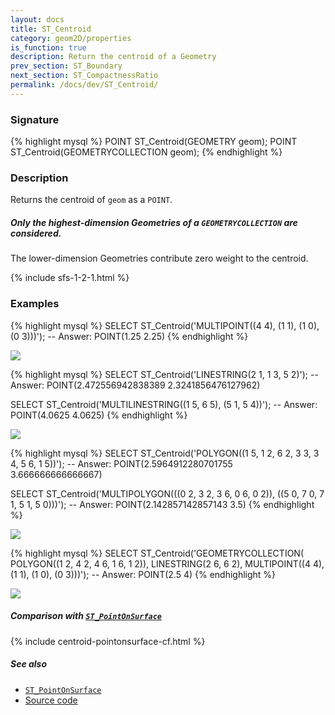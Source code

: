 ```yaml
---
layout: docs
title: ST_Centroid
category: geom2D/properties
is_function: true
description: Return the centroid of a Geometry
prev_section: ST_Boundary
next_section: ST_CompactnessRatio
permalink: /docs/dev/ST_Centroid/
---
```


### Signature

{% highlight mysql %}
POINT ST_Centroid(GEOMETRY geom);
POINT ST_Centroid(GEOMETRYCOLLECTION geom);
{% endhighlight %}

### Description

Returns the centroid of `geom` as a `POINT`.

<div class="note warning">
  <h5>Only the highest-dimension Geometries of a
  <code>GEOMETRYCOLLECTION</code> are considered.</h5>
  <p>The lower-dimension Geometries contribute zero weight to the centroid.</p>
</div>

{% include sfs-1-2-1.html %}

### Examples

{% highlight mysql %}
SELECT ST_Centroid('MULTIPOINT((4 4), (1 1), (1 0), (0 3)))');
-- Answer: POINT(1.25 2.25)
{% endhighlight %}

<img class="displayed" src="../ST_Centroid_1.png"/>

{% highlight mysql %}
SELECT ST_Centroid('LINESTRING(2 1, 1 3, 5 2)');
-- Answer: POINT(2.472556942838389 2.3241856476127962)

SELECT ST_Centroid('MULTILINESTRING((1 5, 6 5), (5 1, 5 4))');
-- Answer: POINT(4.0625 4.0625)
{% endhighlight %}

<img class="displayed" src="../ST_Centroid_2.png"/>

{% highlight mysql %}
SELECT ST_Centroid('POLYGON((1 5, 1 2, 6 2, 3 3, 3 4, 5 6, 1 5))');
-- Answer: POINT(2.5964912280701755 3.666666666666667)

SELECT ST_Centroid('MULTIPOLYGON(((0 2, 3 2, 3 6, 0 6, 0 2)),
                                 ((5 0, 7 0, 7 1, 5 1, 5 0)))');
-- Answer: POINT(2.142857142857143 3.5)
{% endhighlight %}

<img class="displayed" src="../ST_Centroid_3.png"/>

{% highlight mysql %}
SELECT ST_Centroid('GEOMETRYCOLLECTION(
                      POLYGON((1 2, 4 2, 4 6, 1 6, 1 2)),
                      LINESTRING(2 6, 6 2),
                      MULTIPOINT((4 4), (1 1), (1 0), (0 3)))');
-- Answer: POINT(2.5 4)
{% endhighlight %}

<img class="displayed" src="../ST_Centroid_4.png"/>

##### Comparison with [`ST_PointOnSurface`](../ST_PointOnSurface)

{% include centroid-pointonsurface-cf.html %}

##### See also

* [`ST_PointOnSurface`](../ST_PointOnSurface)
* <a href="https://github.com/orbisgis/h2gis/blob/master/h2gis-functions/src/main/java/org/h2gis/functions/spatial/properties/ST_Centroid.java" target="_blank">Source code</a>
